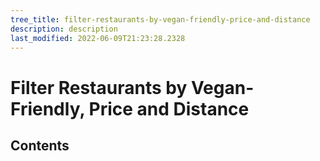 ```yaml
---
tree_title: filter-restaurants-by-vegan-friendly-price-and-distance
description: description
last_modified: 2022-06-09T21:23:28.2328
---
```


# Filter Restaurants by Vegan-Friendly, Price and Distance

## Contents
